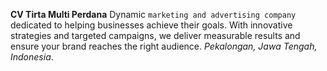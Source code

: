 **CV Tirta Multi Perdana** Dynamic `marketing and advertising company` dedicated to helping businesses achieve their goals. With innovative strategies and targeted campaigns, we deliver measurable results and ensure your brand reaches the right audience. *Pekalongan, Jawa Tengah, Indonesia*.
